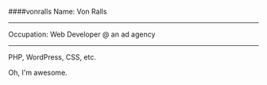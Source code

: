 ####vonralls
Name: Von Ralls
****************
Occupation: Web Developer @ an ad agency
****************
PHP, WordPress, CSS, etc.

Oh, I'm awesome.


